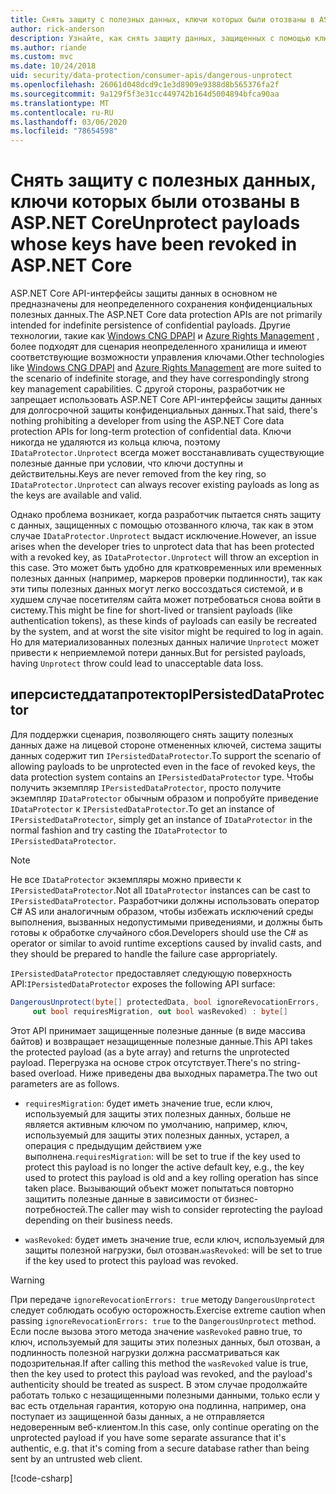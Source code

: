```yaml
---
title: Снять защиту с полезных данных, ключи которых были отозваны в ASP.NET Core
author: rick-anderson
description: Узнайте, как снять защиту данных, защищенных с помощью ключей, которые были отозваны в ASP.NET Core приложении.
ms.author: riande
ms.custom: mvc
ms.date: 10/24/2018
uid: security/data-protection/consumer-apis/dangerous-unprotect
ms.openlocfilehash: 26061d048dcd9c1e3d8909e9388d8b565376fa2f
ms.sourcegitcommit: 9a129f5f3e31cc449742b164d5004894bfca90aa
ms.translationtype: MT
ms.contentlocale: ru-RU
ms.lasthandoff: 03/06/2020
ms.locfileid: "78654598"
---
```

# <a name="unprotect-payloads-whose-keys-have-been-revoked-in-aspnet-core"></a><span data-ttu-id="a7ff0-103">Снять защиту с полезных данных, ключи которых были отозваны в ASP.NET Core</span><span class="sxs-lookup"><span data-stu-id="a7ff0-103">Unprotect payloads whose keys have been revoked in ASP.NET Core</span></span>

<a name="data-protection-consumer-apis-dangerous-unprotect"></a>

<span data-ttu-id="a7ff0-104">ASP.NET Core API-интерфейсы защиты данных в основном не предназначены для неопределенного сохранения конфиденциальных полезных данных.</span><span class="sxs-lookup"><span data-stu-id="a7ff0-104">The ASP.NET Core data protection APIs are not primarily intended for indefinite persistence of confidential payloads.</span></span> <span data-ttu-id="a7ff0-105">Другие технологии, такие как [Windows CNG DPAPI](https://msdn.microsoft.com/library/windows/desktop/hh706794%28v=vs.85%29.aspx) и [Azure Rights Management](/rights-management/) , более подходят для сценария неопределенного хранилища и имеют соответствующие возможности управления ключами.</span><span class="sxs-lookup"><span data-stu-id="a7ff0-105">Other technologies like [Windows CNG DPAPI](https://msdn.microsoft.com/library/windows/desktop/hh706794%28v=vs.85%29.aspx) and [Azure Rights Management](/rights-management/) are more suited to the scenario of indefinite storage, and they have correspondingly strong key management capabilities.</span></span> <span data-ttu-id="a7ff0-106">С другой стороны, разработчик не запрещает использовать ASP.NET Core API-интерфейсы защиты данных для долгосрочной защиты конфиденциальных данных.</span><span class="sxs-lookup"><span data-stu-id="a7ff0-106">That said, there's nothing prohibiting a developer from using the ASP.NET Core data protection APIs for long-term protection of confidential data.</span></span> <span data-ttu-id="a7ff0-107">Ключи никогда не удаляются из кольца ключа, поэтому `IDataProtector.Unprotect` всегда может восстанавливать существующие полезные данные при условии, что ключи доступны и действительны.</span><span class="sxs-lookup"><span data-stu-id="a7ff0-107">Keys are never removed from the key ring, so `IDataProtector.Unprotect` can always recover existing payloads as long as the keys are available and valid.</span></span>

<span data-ttu-id="a7ff0-108">Однако проблема возникает, когда разработчик пытается снять защиту с данных, защищенных с помощью отозванного ключа, так как в этом случае `IDataProtector.Unprotect` выдаст исключение.</span><span class="sxs-lookup"><span data-stu-id="a7ff0-108">However, an issue arises when the developer tries to unprotect data that has been protected with a revoked key, as `IDataProtector.Unprotect` will throw an exception in this case.</span></span> <span data-ttu-id="a7ff0-109">Это может быть удобно для кратковременных или временных полезных данных (например, маркеров проверки подлинности), так как эти типы полезных данных могут легко воссоздаться системой, и в худшем случае посетителям сайта может потребоваться снова войти в систему.</span><span class="sxs-lookup"><span data-stu-id="a7ff0-109">This might be fine for short-lived or transient payloads (like authentication tokens), as these kinds of payloads can easily be recreated by the system, and at worst the site visitor might be required to log in again.</span></span> <span data-ttu-id="a7ff0-110">Но для материализованных полезных данных наличие `Unprotect` может привести к неприемлемой потери данных.</span><span class="sxs-lookup"><span data-stu-id="a7ff0-110">But for persisted payloads, having `Unprotect` throw could lead to unacceptable data loss.</span></span>

## <a name="ipersisteddataprotector"></a><span data-ttu-id="a7ff0-111">иперсистеддатапротектор</span><span class="sxs-lookup"><span data-stu-id="a7ff0-111">IPersistedDataProtector</span></span>

<span data-ttu-id="a7ff0-112">Для поддержки сценария, позволяющего снять защиту полезных данных даже на лицевой стороне отмененных ключей, система защиты данных содержит тип `IPersistedDataProtector`.</span><span class="sxs-lookup"><span data-stu-id="a7ff0-112">To support the scenario of allowing payloads to be unprotected even in the face of revoked keys, the data protection system contains an `IPersistedDataProtector` type.</span></span> <span data-ttu-id="a7ff0-113">Чтобы получить экземпляр `IPersistedDataProtector`, просто получите экземпляр `IDataProtector` обычным образом и попробуйте приведение `IDataProtector` к `IPersistedDataProtector`.</span><span class="sxs-lookup"><span data-stu-id="a7ff0-113">To get an instance of `IPersistedDataProtector`, simply get an instance of `IDataProtector` in the normal fashion and try casting the `IDataProtector` to `IPersistedDataProtector`.</span></span>

> [!NOTE]
> <span data-ttu-id="a7ff0-114">Не все `IDataProtector` экземпляры можно привести к `IPersistedDataProtector`.</span><span class="sxs-lookup"><span data-stu-id="a7ff0-114">Not all `IDataProtector` instances can be cast to `IPersistedDataProtector`.</span></span> <span data-ttu-id="a7ff0-115">Разработчики должны использовать оператор C# AS или аналогичным образом, чтобы избежать исключений среды выполнения, вызванных недопустимыми приведениями, и должны быть готовы к обработке случайного сбоя.</span><span class="sxs-lookup"><span data-stu-id="a7ff0-115">Developers should use the C# as operator or similar to avoid runtime exceptions caused by invalid casts, and they should be prepared to handle the failure case appropriately.</span></span>

<span data-ttu-id="a7ff0-116">`IPersistedDataProtector` предоставляет следующую поверхность API:</span><span class="sxs-lookup"><span data-stu-id="a7ff0-116">`IPersistedDataProtector` exposes the following API surface:</span></span>

```csharp
DangerousUnprotect(byte[] protectedData, bool ignoreRevocationErrors,
     out bool requiresMigration, out bool wasRevoked) : byte[]
```

<span data-ttu-id="a7ff0-117">Этот API принимает защищенные полезные данные (в виде массива байтов) и возвращает незащищенные полезные данные.</span><span class="sxs-lookup"><span data-stu-id="a7ff0-117">This API takes the protected payload (as a byte array) and returns the unprotected payload.</span></span> <span data-ttu-id="a7ff0-118">Перегрузка на основе строк отсутствует.</span><span class="sxs-lookup"><span data-stu-id="a7ff0-118">There's no string-based overload.</span></span> <span data-ttu-id="a7ff0-119">Ниже приведены два выходных параметра.</span><span class="sxs-lookup"><span data-stu-id="a7ff0-119">The two out parameters are as follows.</span></span>

* <span data-ttu-id="a7ff0-120">`requiresMigration`: будет иметь значение true, если ключ, используемый для защиты этих полезных данных, больше не является активным ключом по умолчанию, например, ключ, используемый для защиты этих полезных данных, устарел, а операция с предыдущим действием уже выполнена.</span><span class="sxs-lookup"><span data-stu-id="a7ff0-120">`requiresMigration`: will be set to true if the key used to protect this payload is no longer the active default key, e.g., the key used to protect this payload is old and a key rolling operation has since taken place.</span></span> <span data-ttu-id="a7ff0-121">Вызывающий объект может попытаться повторно защитить полезные данные в зависимости от бизнес-потребностей.</span><span class="sxs-lookup"><span data-stu-id="a7ff0-121">The caller may wish to consider reprotecting the payload depending on their business needs.</span></span>

* <span data-ttu-id="a7ff0-122">`wasRevoked`: будет иметь значение true, если ключ, используемый для защиты полезной нагрузки, был отозван.</span><span class="sxs-lookup"><span data-stu-id="a7ff0-122">`wasRevoked`: will be set to true if the key used to protect this payload was revoked.</span></span>

>[!WARNING]
> <span data-ttu-id="a7ff0-123">При передаче `ignoreRevocationErrors: true` методу `DangerousUnprotect` следует соблюдать особую осторожность.</span><span class="sxs-lookup"><span data-stu-id="a7ff0-123">Exercise extreme caution when passing `ignoreRevocationErrors: true` to the `DangerousUnprotect` method.</span></span> <span data-ttu-id="a7ff0-124">Если после вызова этого метода значение `wasRevoked` равно true, то ключ, используемый для защиты этих полезных данных, был отозван, а подлинность полезной нагрузки должна рассматриваться как подозрительная.</span><span class="sxs-lookup"><span data-stu-id="a7ff0-124">If after calling this method the `wasRevoked` value is true, then the key used to protect this payload was revoked, and the payload's authenticity should be treated as suspect.</span></span> <span data-ttu-id="a7ff0-125">В этом случае продолжайте работать только с незащищенными полезными данными, только если у вас есть отдельная гарантия, которую она подлинна, например, она поступает из защищенной базы данных, а не отправляется недоверенным веб-клиентом.</span><span class="sxs-lookup"><span data-stu-id="a7ff0-125">In this case, only continue operating on the unprotected payload if you have some separate assurance that it's authentic, e.g. that it's coming from a secure database rather than being sent by an untrusted web client.</span></span>

[!code-csharp[](dangerous-unprotect/samples/dangerous-unprotect.cs)]
